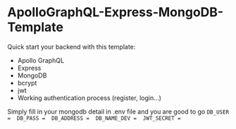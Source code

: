 # ApolloGraphQL-Express-MongoDB-Template

Quick start your backend with this template:

- Apollo GraphQL
- Express
- MongoDB
- bcrypt
- jwt
- Working authentication process (register, login...)

Simply fill in your mongodb detail in .env file and you are good to go
`DB_USER = 
DB_PASS = 
DB_ADDRESS = 
DB_NAME_DEV = 
JWT_SECRET = `
